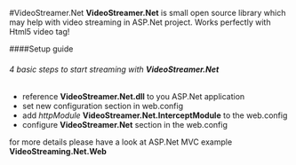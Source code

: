 #VideoStreamer.Net 
**VideoStreamer.Net** is small open source library which may help with video streaming in ASP.Net project. Works perfectly with Html5 video tag!

####Setup guide

###### 4 basic steps to start streaming with **VideoStreamer.Net**

- reference **VideoStreamer.Net.dll** to you ASP.Net application
- set new configuration section in web.config
- add *httpModule* **VideoStreamer.Net.InterceptModule** to the web.config
- configure **VideoStreamer.Net** section in the web.config

for more details please have a look at ASP.Net MVC example **VideoStreaming.Net.Web** 
  

 




  